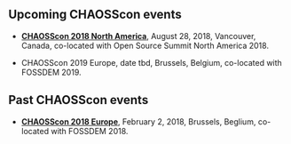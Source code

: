 ## Upcoming CHAOSScon events

* [**CHAOSScon 2018 North America**](https://chaoss.community/chaosscon-2018-na), August 28, 2018, Vancouver, Canada, co-located with Open Source Summit North America 2018.

* CHAOSScon 2019 Europe, date tbd, Brussels, Belgium, co-located with FOSSDEM 2019.

## Past CHAOSScon events

* [**CHAOSScon 2018 Europe**](https://chaoss.community/chaosscon-2018-eu), February 2, 2018, Brussels, Beglium, co-located with FOSSDEM 2018.
